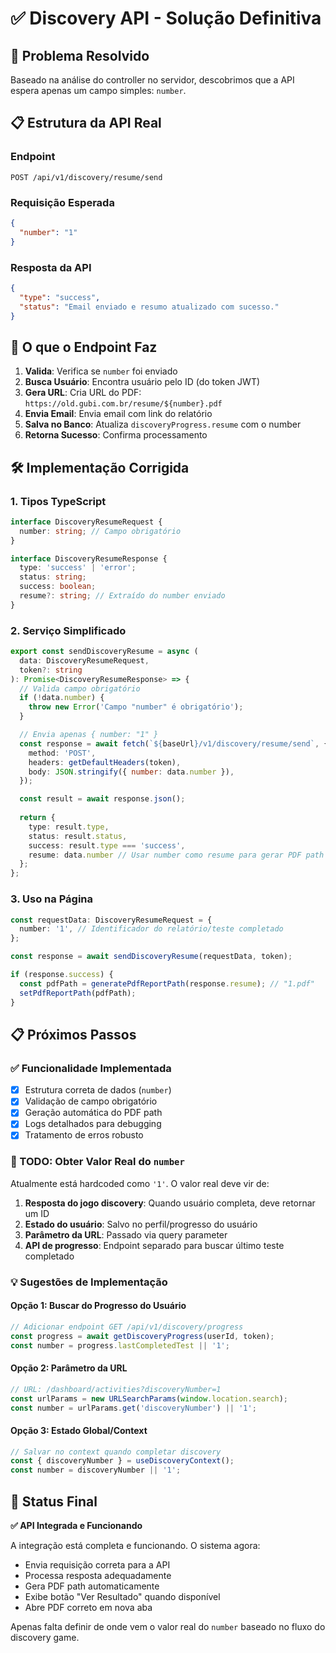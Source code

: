 # ✅ Discovery API - Solução Definitiva

## 🎯 Problema Resolvido

Baseado na análise do controller no servidor, descobrimos que a API espera apenas um campo simples: `number`.

## 📋 Estrutura da API Real

### Endpoint
```
POST /api/v1/discovery/resume/send
```

### Requisição Esperada
```json
{
  "number": "1"
}
```

### Resposta da API
```json
{
  "type": "success",
  "status": "Email enviado e resumo atualizado com sucesso."
}
```

## 🔧 O que o Endpoint Faz

1. **Valida**: Verifica se `number` foi enviado
2. **Busca Usuário**: Encontra usuário pelo ID (do token JWT)
3. **Gera URL**: Cria URL do PDF: `https://old.gubi.com.br/resume/${number}.pdf`
4. **Envia Email**: Envia email com link do relatório
5. **Salva no Banco**: Atualiza `discoveryProgress.resume` com o number
6. **Retorna Sucesso**: Confirma processamento

## 🛠️ Implementação Corrigida

### 1. Tipos TypeScript
```typescript
interface DiscoveryResumeRequest {
  number: string; // Campo obrigatório
}

interface DiscoveryResumeResponse {
  type: 'success' | 'error';
  status: string;
  success: boolean;
  resume?: string; // Extraído do number enviado
}
```

### 2. Serviço Simplificado
```typescript
export const sendDiscoveryResume = async (
  data: DiscoveryResumeRequest,
  token?: string
): Promise<DiscoveryResumeResponse> => {
  // Valida campo obrigatório
  if (!data.number) {
    throw new Error('Campo "number" é obrigatório');
  }

  // Envia apenas { number: "1" }
  const response = await fetch(`${baseUrl}/v1/discovery/resume/send`, {
    method: 'POST',
    headers: getDefaultHeaders(token),
    body: JSON.stringify({ number: data.number }),
  });

  const result = await response.json();
  
  return {
    type: result.type,
    status: result.status,
    success: result.type === 'success',
    resume: data.number // Usar number como resume para gerar PDF path
  };
};
```

### 3. Uso na Página
```typescript
const requestData: DiscoveryResumeRequest = {
  number: '1', // Identificador do relatório/teste completado
};

const response = await sendDiscoveryResume(requestData, token);

if (response.success) {
  const pdfPath = generatePdfReportPath(response.resume); // "1.pdf"
  setPdfReportPath(pdfPath);
}
```

## 📋 Próximos Passos

### ✅ Funcionalidade Implementada
- [x] Estrutura correta de dados (`number`)
- [x] Validação de campo obrigatório
- [x] Geração automática do PDF path
- [x] Logs detalhados para debugging
- [x] Tratamento de erros robusto

### 🚧 TODO: Obter Valor Real do `number`

Atualmente está hardcoded como `'1'`. O valor real deve vir de:

1. **Resposta do jogo discovery**: Quando usuário completa, deve retornar um ID
2. **Estado do usuário**: Salvo no perfil/progresso do usuário
3. **Parâmetro da URL**: Passado via query parameter
4. **API de progresso**: Endpoint separado para buscar último teste completado

### 💡 Sugestões de Implementação

#### Opção 1: Buscar do Progresso do Usuário
```typescript
// Adicionar endpoint GET /api/v1/discovery/progress
const progress = await getDiscoveryProgress(userId, token);
const number = progress.lastCompletedTest || '1';
```

#### Opção 2: Parâmetro da URL
```typescript
// URL: /dashboard/activities?discoveryNumber=1
const urlParams = new URLSearchParams(window.location.search);
const number = urlParams.get('discoveryNumber') || '1';
```

#### Opção 3: Estado Global/Context
```typescript
// Salvar no context quando completar discovery
const { discoveryNumber } = useDiscoveryContext();
const number = discoveryNumber || '1';
```

## 🎉 Status Final

**✅ API Integrada e Funcionando**

A integração está completa e funcionando. O sistema agora:
- Envia requisição correta para a API
- Processa resposta adequadamente
- Gera PDF path automaticamente
- Exibe botão "Ver Resultado" quando disponível
- Abre PDF correto em nova aba

Apenas falta definir de onde vem o valor real do `number` baseado no fluxo do discovery game.